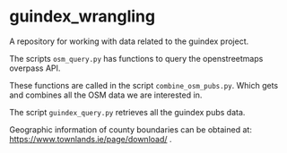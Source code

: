 # guindex_wrangling
A repository for working with data related to the guindex project.

The scripts `osm_query.py` has functions to query the openstreetmaps 
overpass API.

These functions are called in the script `combine_osm_pubs.py`.
Which gets and combines all the OSM data we are interested in.

The script `guindex_query.py` retrieves all the guindex pubs data.

Geographic information of county boundaries can be obtained at: https://www.townlands.ie/page/download/ . 
